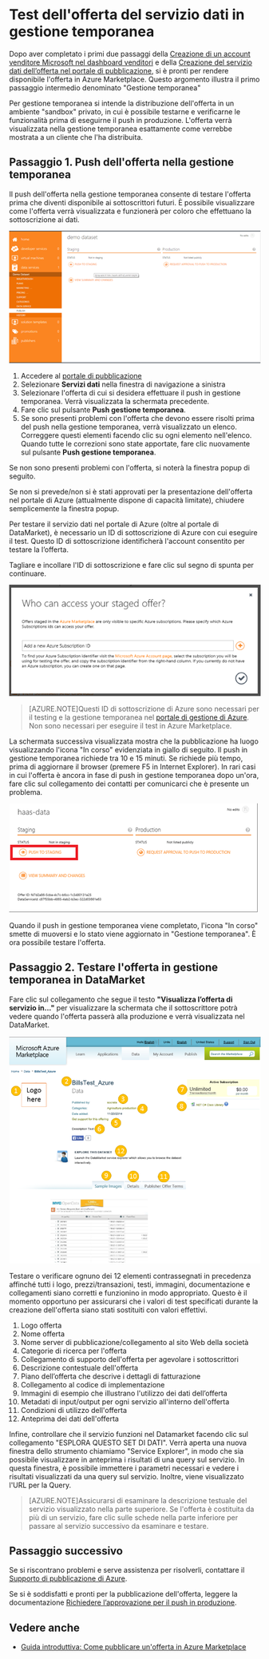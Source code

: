 <properties
   pageTitle="Test dell'offerta del servizio dati per il Marketplace | Microsoft Azure"
   description="Informazioni su come testare l'offerta del servizio dati per Azure Marketplace."
   services="marketplace-publishing"
   documentationCenter=""
   authors="HannibalSII"
   manager=""
   editor=""/>

<tags
   ms.service="marketplace-publishing"
   ms.devlang="na"
   ms.topic="article"
   ms.tgt_pltfrm="na"
   ms.workload="na"
   ms.date="11/24/2015"
   ms.author="hascipio; avikova" />

# Test dell'offerta del servizio dati in gestione temporanea
Dopo aver completato i primi due passaggi della [Creazione di un account venditore Microsoft nel dashboard venditori](marketplace-publishing-accounts-creation-registration.md) e della [Creazione del servizio dati dell’offerta nel portale di pubblicazione](marketplace-publishing-data-service-creation.md), si è pronti per rendere disponibile l'offerta in Azure Marketplace. Questo argomento illustra il primo passaggio intermedio denominato "Gestione temporanea"

Per gestione temporanea si intende la distribuzione dell'offerta in un ambiente "sandbox" privato, in cui è possibile testarne e verificarne le funzionalità prima di eseguirne il push in produzione. L'offerta verrà visualizzata nella gestione temporanea esattamente come verrebbe mostrata a un cliente che l'ha distribuita.

## Passaggio 1. Push dell'offerta nella gestione temporanea
Il push dell'offerta nella gestione temporanea consente di testare l'offerta prima che diventi disponibile ai sottoscrittori futuri. È possibile visualizzare come l'offerta verrà visualizzata e funzionerà per coloro che effettuano la sottoscrizione ai dati.

  ![disegno](media/marketplace-publishing-data-service-test-in-staging/step-1.1.png)

1.	Accedere al [portale di pubblicazione](https://publish.windowsazure.com)
2.	Selezionare **Servizi dati** nella finestra di navigazione a sinistra
3.	Selezionare l'offerta di cui si desidera effettuare il push in gestione temporanea. Verrà visualizzata la schermata precedente.
4.	Fare clic sul pulsante **Push gestione temporanea**.  
5.	Se sono presenti problemi con l'offerta che devono essere risolti prima del push nella gestione temporanea, verrà visualizzato un elenco. Correggere questi elementi facendo clic su ogni elemento nell'elenco. Quando tutte le correzioni sono state apportate, fare clic nuovamente sul pulsante **Push gestione temporanea**.

Se non sono presenti problemi con l'offerta, si noterà la finestra popup di seguito.

Se non si prevede/non si è stati approvati per la presentazione dell'offerta nel portale di Azure (attualmente dispone di capacità limitate), chiudere semplicemente la finestra popup.

Per testare il servizio dati nel portale di Azure (oltre al portale di DataMarket), è necessario un ID di sottoscrizione di Azure con cui eseguire il test. Questo ID di sottoscrizione identificherà l'account consentito per testare la l’offerta.

Tagliare e incollare l'ID di sottoscrizione e fare clic sul segno di spunta per continuare.

  ![disegno](media/marketplace-publishing-data-service-test-in-staging/step-1.2.png)

> [AZURE.NOTE]Questi ID di sottoscrizione di Azure sono necessari per il testing e la gestione temporanea nel [portale di gestione di Azure](https://manage.windowsazure.com). Non sono necessari per eseguire il test in Azure Marketplace.

La schermata successiva visualizzata mostra che la pubblicazione ha luogo visualizzando l'icona "In corso" evidenziata in giallo di seguito. Il push in gestione temporanea richiede tra 10 e 15 minuti. Se richiede più tempo, prima di aggiornare il browser (premere F5 in Internet Explorer). In rari casi in cui l'offerta è ancora in fase di push in gestione temporanea dopo un'ora, fare clic sul collegamento dei contatti per comunicarci che è presente un problema.

  ![disegno](media/marketplace-publishing-data-service-test-in-staging/step-1.3.png)

Quando il push in gestione temporanea viene completato, l'icona "In corso" smette di muoversi e lo stato viene aggiornato in "Gestione temporanea". È ora possibile testare l'offerta.

## Passaggio 2. Testare l'offerta in gestione temporanea in DataMarket

Fare clic sul collegamento che segue il testo **"Visualizza l’offerta di servizio in..."** per visualizzare la schermata che il sottoscrittore potrà vedere quando l'offerta passerà alla produzione e verrà visualizzata nel DataMarket.

  ![disegno](media/marketplace-publishing-data-service-test-in-staging/step-2.2.png)

Testare o verificare ognuno dei 12 elementi contrassegnati in precedenza affinché tutti i logo, prezzi/transazioni, testi, immagini, documentazione e collegamenti siano corretti e funzionino in modo appropriato. Questo è il momento opportuno per assicurarsi che i valori di test specificati durante la creazione dell'offerta siano stati sostituiti con valori effettivi.

1. Logo offerta
2. Nome offerta
3. Nome server di pubblicazione/collegamento al sito Web della società
4. Categorie di ricerca per l'offerta
5. Collegamento di supporto dell'offerta per agevolare i sottoscrittori
6. Descrizione contestuale dell'offerta
7. Piano dell’offerta che descrive i dettagli di fatturazione
8. Collegamento al codice di implementazione
9. Immagini di esempio che illustrano l'utilizzo dei dati dell’offerta
10. Metadati di input/output per ogni servizio all'interno dell'offerta
11. Condizioni di utilizzo dell'offerta
12. Anteprima dei dati dell'offerta


Infine, controllare che il servizio funzioni nel Datamarket facendo clic sul collegamento "ESPLORA QUESTO SET DI DATI". Verrà aperta una nuova finestra dello strumento chiamiamo "Service Explorer", in modo che sia possibile visualizzare in anteprima i risultati di una query sul servizio. In questa finestra, è possibile immettere i parametri necessari e vedere i risultati visualizzati da una query sul servizio. Inoltre, viene visualizzato l'URL per la Query.

> [AZURE.NOTE]Assicurarsi di esaminare la descrizione testuale del servizio visualizzato nella parte superiore. Se l'offerta è costituita da più di un servizio, fare clic sulle schede nella parte inferiore per passare al servizio successivo da esaminare e testare.



## Passaggio successivo
Se si riscontrano problemi e serve assistenza per risolverli, contattare il [Supporto di pubblicazione di Azure](http://go.microsoft.com/fwlink/?LinkId=272975).

Se si è soddisfatti e pronti per la pubblicazione dell'offerta, leggere la documentazione [Richiedere l’approvazione per il push in produzione](marketplace-publishing-push-to-production.md).

## Vedere anche
- [Guida introduttiva: Come pubblicare un'offerta in Azure Marketplace](marketplace-publishing-getting-started.md)

<!---HONumber=AcomDC_1203_2015-->